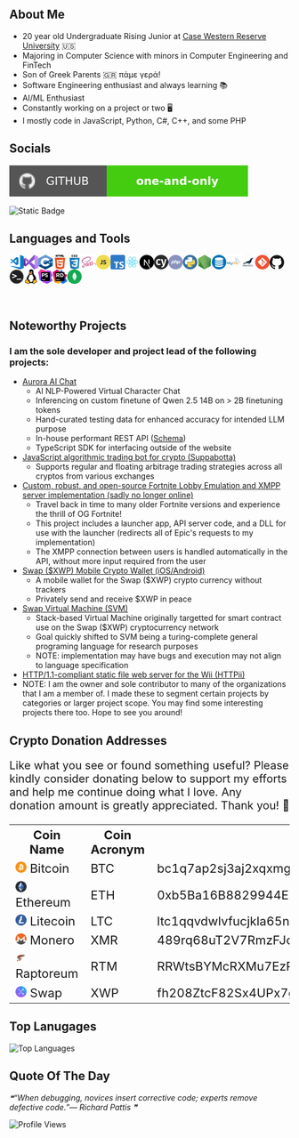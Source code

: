 ## About Me

- 20 year old Undergraduate Rising Junior at [Case Western Reserve University](https://case.edu/) 🇺🇸
- Majoring in Computer Science with minors in Computer Engineering and FinTech
- Son of Greek Parents 🇬🇷 πάμε γερά!
- Software Engineering enthusiast and always learning 📚
- AI/ML Enthusiast
- Constantly working on a project or two 🖥️
- I mostly code in JavaScript, Python, C#, C++, and some PHP

## Socials

<p>
    <a href="https://github.com/one-and-only" alt="My GitHub">
        <img src="static/images/socials/github.svg" /></a>
</p>

![Static Badge](https://img.shields.io/badge/email-antonios%40mail.aurora--interactive.online-green?style=for-the-badge&logo=gmail&logoSize=auto&color=%23c71610&link=mailto%3Amail.aurora-interactive.online)


## Languages and Tools

<img align="left" alt="Visual Studio Code" width="26px" src="static/images/vscode.webp" />
<img align="left" alt="Visual Studio" width="26px" src="static/images/vs.webp">
<img align="left" alt="C++" width="26px" src="static/images/cpp.webp">
<img align="left" alt="HTML5" width="26px" src="static/images/html.webp" />
<img align="left" alt="CSS3" width="26px" src="static/images/css.webp" />
<img align="left" alt="Sass" width="26px" src="static/images/sass.webp" />
<img align="left" alt="JavaScript" width="26px" src="static/images/js.webp" />
<img align="left" alt="TypeScript" width="26px" src="static/images/typescript.webp">
<img align="left" alt="React.JS" width="26px" src="static/images/react.webp" />
<img align="left" alt="Next.JS" width="26px" src="static/images/nextjs.webp" />
<img align="left" alt="Cypress E2E Testing Framework" width="26px" src="static/images/cypress.webp">
<img align="left" alt="PHP" width="26px" src="static/images/php.webp">
<img align="left" alt="Python" width="26px" src="static/images/python.webp">
<img align="left" alt="Node.js" width="26px" src="static/images/nodejs.webp" />
<img align="left" alt="SQL" width="26px" src="static/images/sql.webp" />
<img align="left" alt="MySQL" width="26px" src="static/images/mysql.webp" />
<img align="left" alt="MariaDB" width="26px" src="static/images/mariadb.webp">
<img align="left" alt="Git" width="26px" src="static/images/git.webp" />
<img align="left" alt="GitHub" width="26px" src="static/images/github.webp" />
<img align="left" alt="Terminal" width="26px" src="static/images/terminal.webp" />
<img align="left" alt="Linux" width="26px" src="static/images/tux.webp" />
<img align="left" alt="PhpStorm" width="26px" src="static/images/phpstorm.webp" />
<img align="left" alt="Rider" width="26px" src="static/images/rider.webp" />
<img align="left" alt="MongoDB" width="26px" src="static/images/mongodb.svg" />

<br />
<br />
<br />
<br />
<br />

## Noteworthy Projects
### I am the sole developer and project lead of the following projects:
* [Aurora AI Chat](https://aurora-interactive.online)
    * AI NLP-Powered Virtual Character Chat
    * Inferencing on custom finetune of Qwen 2.5 14B on > 2B finetuning tokens
    * Hand-curated testing data for enhanced accuracy for intended LLM purpose
    * In-house performant REST API ([Schema](https://bump.sh/aurora-interactive-services/doc/ai-chatbot-api))
    * TypeScript SDK for interfacing outside of the website
* [JavaScript algorithmic trading bot for crypto (Suppabotta)](https://github.com/one-and-only/Suppabotta/tree/development)
    * Supports regular and floating arbitrage trading strategies across all cryptos from various exchanges
* [Custom, robust, and open-source Fortnite Lobby Emulation and XMPP server implementation (sadly no longer online)](https://github.com/The-Yeetnite-Team)
    * Travel back in time to many older Fortnite versions and experience the thrill of OG Fortnite!
    * This project includes a launcher app, API server code, and a DLL for use with the launcher (redirects all of Epic's requests to my implementation)
    * The XMPP connection between users is handled automatically in the API, without more input required from the user
* [Swap ($XWP) Mobile Crypto Wallet (iOS/Android)](https://github.com/one-and-only/swap-ios-wallet)
    * A mobile wallet for the Swap ($XWP) crypto currency without trackers
    * Privately send and receive $XWP in peace
* [Swap Virtual Machine (SVM)](https://github.com/swap-dev/svm)
    * Stack-based Virtual Machine originally targetted for smart contract use on the Swap ($XWP) cryptocurrency network
    * Goal quickly shifted to SVM being a turing-complete general programing language for research purposes
    * NOTE: implementation may have bugs and execution may not align to language specification
* [HTTP/1.1-compliant static file web server for the Wii (HTTPii)](https://github.com/one-and-only/httpii)
* NOTE: I am the owner and sole contributor to many of the organizations that I am a member of. I made these to segment certain projects by categories or larger project scope. You may find some interesting projects there too. Hope to see you around!

## Crypto Donation Addresses

<p style="font-size: 20px;">Like what you see or found something useful? Please kindly consider donating below to support my efforts and help me continue doing what I love. Any donation amount is greatly appreciated. Thank you! 🤗</p>
<table style="font-size: 22px; width: auto">
    <th>Coin Name</th>
    <th>Coin Acronym</th>
    <th>Donation Address</th>
    <tr>
        <td><img src="static/images/cryptos/btc.webp" width="20px"> Bitcoin</img></td>
        <td>BTC</td>
        <td>bc1q7ap2sj3aj2xqxmgumyvrtujtr00mpqdgup4jxe</td>
    </tr>
    <tr>
        <td><img src="static/images/cryptos/eth.webp" width="20px"> Ethereum</img></td>
        <td>ETH</td>
        <td>0xb5Ba16B8829944EB811f6156eFBa5EF015CB4d71</td>
    </tr>
    <tr>
        <td><img src="static/images/cryptos/ltc.webp" width="20px"> Litecoin</img></td>
        <td>LTC</td>
        <td>ltc1qqvdwlvfucjkla65nxaug7lta5g0y0z5wtnysxm</td>
    </tr>
    <tr>
        <td><img src="static/images/cryptos/xmr.webp" width="20px"> Monero</img></td>
        <td>XMR</td>
        <td>489rq68uT2V7RmzFJcnaAVY4zvrwpu32ngchXUWDbvsFLv8neifPRt62PiXMrTP4c5CdpRKYFS4ZDU8YKjC7R4LbADb4s9L</td>
    </tr>
    <tr>
        <td><img src="static/images/cryptos/rtm.webp" width="20px"> Raptoreum</img></td>
        <td>RTM</td>
        <td>RRWtsBYMcRXMu7EzP1rDN8UajHQFew2sJ8</td>
    </tr>
    <tr>
        <td><img src="static/images/cryptos/xwp.webp" width="20px"> Swap</img></td>
        <td>XWP</td>
        <td>fh208ZtcF82Sx4UPx7gxB9KwmpPfKgmpW1sy7NrbHg6xQmmCYDS6d2tQKzuGbH5cL2PRrXmTEp856AuDHcLPDqHP294zaRdAi<td>
</table>

## Top Lanugages
![Top Languages](https://github-readme-stats.vercel.app/api/top-langs/?username=one-and-only&hide=css,scss,html,shell,dockerfile&theme=radical)

## Quote Of The Day
<!--STARTS_HERE_QUOTE_README-->
<i>❝“When debugging, novices insert corrective code; experts remove defective code.”— Richard Pattis   ❞</i>
<!--ENDS_HERE_QUOTE_README-->

![Profile Views](https://komarev.com/ghpvc/?username=one-and-only&style=for-the-badge)
